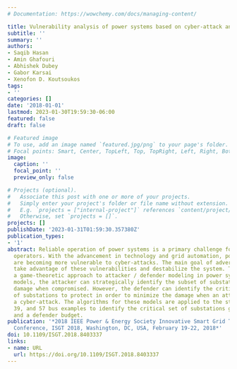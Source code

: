 ```yaml
---
# Documentation: https://wowchemy.com/docs/managing-content/

title: Vulnerability analysis of power systems based on cyber-attack and defense models
subtitle: ''
summary: ''
authors:
- Saqib Hasan
- Amin Ghafouri
- Abhishek Dubey
- Gabor Karsai
- Xenofon D. Koutsoukos
tags:
- ''
categories: []
date: '2018-01-01'
lastmod: 2023-01-30T19:59:30-06:00
featured: false
draft: false

# Featured image
# To use, add an image named `featured.jpg/png` to your page's folder.
# Focal points: Smart, Center, TopLeft, Top, TopRight, Left, Right, BottomLeft, Bottom, BottomRight.
image:
  caption: ''
  focal_point: ''
  preview_only: false

# Projects (optional).
#   Associate this post with one or more of your projects.
#   Simply enter your project's folder or file name without extension.
#   E.g. `projects = ["internal-project"]` references `content/project/deep-learning/index.md`.
#   Otherwise, set `projects = []`.
projects: []
publishDate: '2023-01-31T01:59:30.357380Z'
publication_types:
- '1'
abstract: Reliable operation of power systems is a primary challenge for the system
  operators. With the advancement in technology and grid automation, power systems
  are becoming more vulnerable to cyber-attacks. The main goal of adversaries is to
  take advantage of these vulnerabilities and destabilize the system. This paper describes
  a game-theoretic approach to attacker / defender modeling in power systems. In our
  models, the attacker can strategically identify the subset of substations that maximize
  damage when compromised. However, the defender can identify the critical subset
  of substations to protect in order to minimize the damage when an attacker launches
  a cyber-attack. The algorithms for these models are applied to the standard IEEE-14,
  39, and 57 bus examples to identify the critical set of substations given an attacker
  and a defender budget.
publication: '*2018 IEEE Power & Energy Society Innovative Smart Grid Technologies
  Conference, ISGT 2018, Washington, DC, USA, February 19-22, 2018*'
doi: 10.1109/ISGT.2018.8403337
links:
- name: URL
  url: https://doi.org/10.1109/ISGT.2018.8403337
---
```

